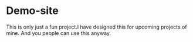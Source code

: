 # Demo-site
This is only just a fun project.I have designed this for upcoming projects of mine. And you people can use this anyway.
